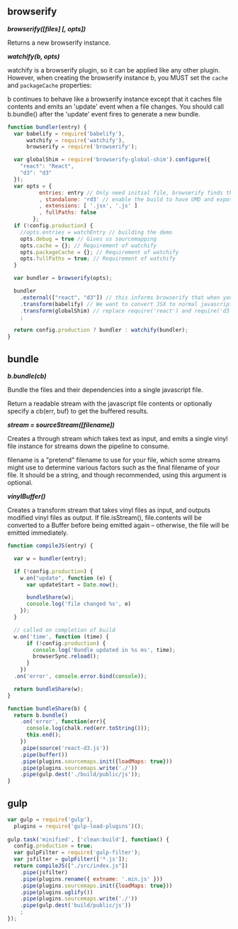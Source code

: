 browserify
---
***browserify([files] [, opts])***

Returns a new browserify instance.

***watchify(b, opts)***

watchify is a browserify plugin, so it can be applied like any other plugin. However, when creating the browserify instance b, you MUST set the `cache` and `packageCache` properties:

b continues to behave like a browserify instance except that it caches file contents and emits an 'update' event when a file changes. You should call b.bundle() after the 'update' event fires to generate a new bundle. 

```js
function bundler(entry) {
  var babelify = require('babelify'),
      watchify = require('watchify'),
      browserify = require('browserify');

  var globalShim = require('browserify-global-shim').configure({
    "react": "React",
    "d3": "d3"
  });
  var opts = {
          entries: entry // Only need initial file, browserify finds the deps
          , standalone: 'rd3' // enable the build to have UMD and expose window.rsc if no module system is used
          , extensions: [ '.jsx', '.js' ]
          , fullPaths: false
        };
  if (!config.production) {
    //opts.entries = watchEntry // building the demo
    opts.debug = true // Gives us sourcemapping
    opts.cache = {}; // Requirement of watchify
    opts.packageCache = {}; // Requirement of watchify
    opts.fullPaths = true; // Requirement of watchify
  }

  var bundler = browserify(opts);

  bundler
    .external(["react", "d3"]) // this informs browserify that when you see require("react") or require("d3") it will be available, trust me
    .transform(babelify) // We want to convert JSX to normal javascript
    .transform(globalShim) // replace require('react') and require('d3') with (window.React) and (window.d3)
    ;

  return config.production ? bundler : watchify(bundler);
}
```
bundle
---
***b.bundle(cb)***

Bundle the files and their dependencies into a single javascript file.

Return a readable stream with the javascript file contents or optionally specify a cb(err, buf) to get the buffered results.

***stream = sourceStream([filename])***

Creates a through stream which takes text as input, and emits a single vinyl file instance for streams down the pipeline to consume.

filename is a "pretend" filename to use for your file, which some streams might use to determine various factors such as the final filename of your file. It should be a string, and though recommended, using this argument is optional.

***vinylBuffer()***

Creates a transform stream that takes vinyl files as input, and outputs modified vinyl files as output. If file.isStream(), file.contents will be converted to a Buffer before being emitted again – otherwise, the file will be emitted immediately.

```js
function compileJS(entry) {

  var w = bundler(entry);

  if (!config.production) {
    w.on("update", function (e) {
      var updateStart = Date.now();

      bundleShare(w);
      console.log('file changed %s', e)
    });
  }

  // called on completion of build
  w.on('time', function (time) {
      if (!config.production) {
        console.log('Bundle updated in %s ms', time);
        browserSync.reload();
      }
    })
  .on('error', console.error.bind(console));

  return bundleShare(w);
}

function bundleShare(b) {
  return b.bundle()
    .on('error', function(err){
      console.log(chalk.red(err.toString()));
      this.end();
    })
    .pipe(source('react-d3.js'))
    .pipe(buffer())
    .pipe(plugins.sourcemaps.init({loadMaps: true}))
    .pipe(plugins.sourcemaps.write('./'))
    .pipe(gulp.dest('./build/public/js'));
}
```
gulp
---
```js
var gulp = require('gulp'),
  plugins = require('gulp-load-plugins')();
  
gulp.task('minified', ['clean:build'], function() {
  config.production = true;
  var gulpFilter = require('gulp-filter');
  var jsfilter = gulpFilter(['*.js']);
  return compileJS(["./src/index.js"])
    .pipe(jsfilter)
    .pipe(plugins.rename({ extname: '.min.js' }))
    .pipe(plugins.sourcemaps.init({loadMaps: true}))
    .pipe(plugins.uglify())
    .pipe(plugins.sourcemaps.write('./'))
    .pipe(gulp.dest('build/public/js'))
    ;
});
```
